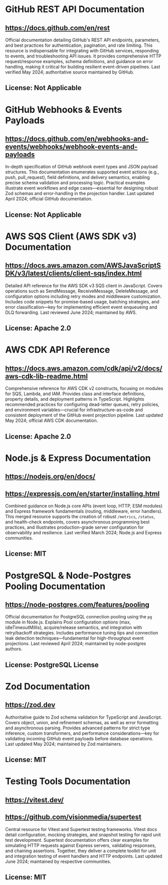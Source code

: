 # GitHub REST API Documentation
## https://docs.github.com/en/rest
Official documentation detailing GitHub's REST API endpoints, parameters, and best practices for authentication, pagination, and rate limiting. This resource is indispensable for integrating with GitHub services, responding to events, and troubleshooting API issues. It provides comprehensive HTTP request/response examples, schema definitions, and guidance on error handling, making it critical for building resilient event-driven pipelines. Last verified May 2024; authoritative source maintained by GitHub.
## License: Not Applicable

# GitHub Webhooks & Events Payloads
## https://docs.github.com/en/webhooks-and-events/webhooks/webhook-events-and-payloads
In-depth specification of GitHub webhook event types and JSON payload structures. This documentation enumerates supported event actions (e.g., push, pull_request), field definitions, and delivery semantics, enabling precise schema validation and processing logic. Practical examples illustrate event workflows and edge cases—essential for designing robust Zod schemas and error-handling in the projection handler. Last updated April 2024; official GitHub documentation.
## License: Not Applicable

# AWS SQS Client (AWS SDK v3) Documentation
## https://docs.aws.amazon.com/AWSJavaScriptSDK/v3/latest/clients/client-sqs/index.html
Detailed API reference for the AWS SDK v3 SQS client in JavaScript. Covers operations such as SendMessage, ReceiveMessage, DeleteMessage, and configuration options including retry modes and middleware customization. Includes code snippets for promise-based usage, batching strategies, and error classification—key for implementing efficient event enqueueing and DLQ forwarding. Last reviewed June 2024; maintained by AWS.
## License: Apache 2.0

# AWS CDK API Reference
## https://docs.aws.amazon.com/cdk/api/v2/docs/aws-cdk-lib-readme.html
Comprehensive reference for AWS CDK v2 constructs, focusing on modules for SQS, Lambda, and IAM. Provides class and interface definitions, property details, and deployment patterns in TypeScript. Highlights recommended practices for configuring dead-letter queues, retry policies, and environment variables—crucial for infrastructure-as-code and consistent deployment of the GitHub event projection pipeline. Last updated May 2024; official AWS CDK documentation.
## License: Apache 2.0

# Node.js & Express Documentation
## https://nodejs.org/en/docs/
## https://expressjs.com/en/starter/installing.html
Combined guidance on Node.js core APIs (event loop, HTTP, ESM modules) and Express framework fundamentals (routing, middleware, error handlers). This merged resource supports the creation of robust `/metrics`, `/status`, and health-check endpoints, covers asynchronous programming best practices, and illustrates production-grade server configuration for observability and resilience. Last verified March 2024; Node.js and Express communities.
## License: MIT

# PostgreSQL & Node-Postgres Pooling Documentation
## https://node-postgres.com/features/pooling
Official documentation for PostgreSQL connection pooling using the `pg` module in Node.js. Explains Pool configuration options (max, idleTimeoutMillis), acquire/release semantics, and integration with retry/backoff strategies. Includes performance tuning tips and connection leak detection techniques—fundamental for high-throughput event projections. Last reviewed April 2024; maintained by node-postgres authors.
## License: PostgreSQL License

# Zod Documentation
## https://zod.dev
Authoritative guide to Zod schema validation for TypeScript and JavaScript. Covers object, union, and refinement schemas, as well as error formatting and asynchronous parsing. Provides advanced patterns for strict type inference, custom transformers, and performance considerations—key for validating incoming GitHub event payloads before database operations. Last updated May 2024; maintained by Zod maintainers.
## License: MIT

# Testing Tools Documentation
## https://vitest.dev/
## https://github.com/visionmedia/supertest
Central resource for Vitest and Supertest testing frameworks. Vitest docs detail configuration, mocking strategies, and snapshot testing for rapid unit test development. Supertest documentation offers clear examples for simulating HTTP requests against Express servers, validating responses, and chaining assertions. Together, they deliver a complete toolkit for unit and integration testing of event handlers and HTTP endpoints. Last updated June 2024; maintained by respective communities.
## License: MIT